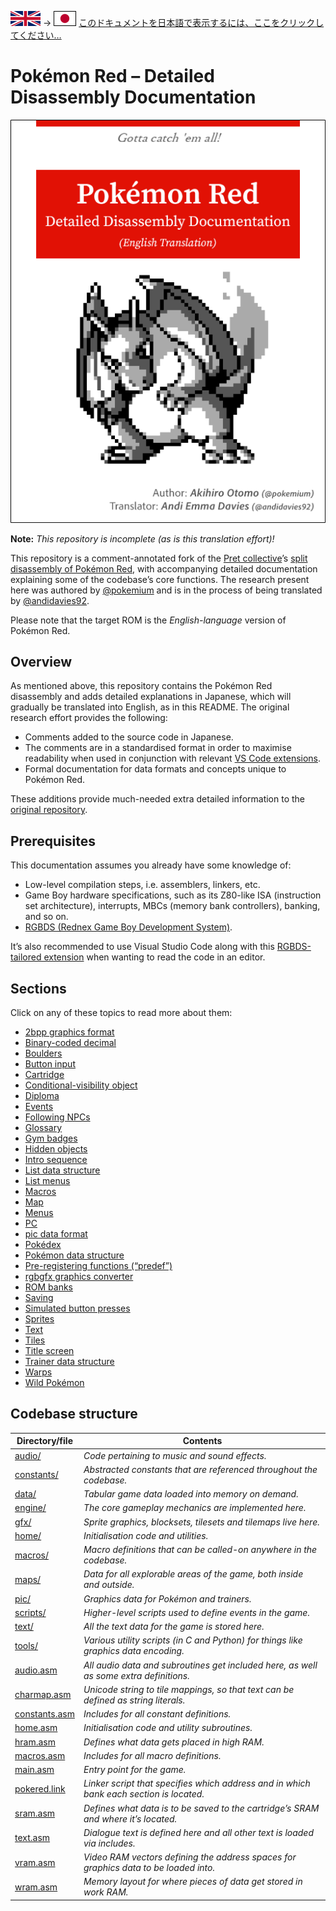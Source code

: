 ![British Flag](docs/image/uk.svg) → ![Japanese Flag](docs/image/japan.svg) [このドキュメントを日本語で表示するには、ここをクリックしてください…](README.jp.md)

# Pokémon Red – Detailed Disassembly Documentation

![English Translation Cover](docs/image/cover.en.png)

**Note:** _This repository is incomplete (as is this translation effort)!_

This repository is a comment-annotated fork of the [Pret collective](https://www.github.com/pret)’s [split disassembly of Pokémon Red](https://www.github.com/pret/pokered), with accompanying detailed documentation explaining some of the codebase’s core functions. The research present here was authored by [@pokemium](https://www.github.com/pokemium) and is in the process of being translated by [@andidavies92](https://www.github.com/andidavies92).

Please note that the target ROM is the _English-language_ version of Pokémon Red.

## Overview

As mentioned above, this repository contains the Pokémon Red disassembly and adds detailed explanations in Japanese, which will gradually be translated into English, as in this README. The original research effort provides the following:

* Comments added to the source code in Japanese.
* The comments are in a standardised format in order to maximise readability when used in conjunction with relevant [VS Code extensions](https://marketplace.visualstudio.com/items?itemName=donaldhays.rgbds-z80).
* Formal documentation for data formats and concepts unique to Pokémon Red.

These additions provide much-needed extra detailed information to the [original repository](https://www.github.com/pret/pokered).

## Prerequisites

This documentation assumes you already have some knowledge of:

* Low-level compilation steps, i.e. assemblers, linkers, etc.
* Game Boy hardware specifications, such as its Z80-like ISA (instruction set architecture), interrupts, MBCs (memory bank controllers), banking, and so on.
* [RGBDS (Rednex Game Boy Development System)](https://www.github.com/rednex/rgbds).

It’s also recommended to use Visual Studio Code along with this [RGBDS-tailored extension](https://marketplace.visualstudio.com/items?itemName=donaldhays.rgbds-z80) when wanting to read the code in an editor.

## Sections

Click on any of these topics to read more about them:

* [2bpp graphics format](docs/2bpp.en.md)
* [Binary-coded decimal](docs/bcd.en.md)
* [Boulders](docs/boulder.en.md)
* [Button input](docs/joypad.en.md)
* [Cartridge](docs/cartridge.en.md)
* [Conditional-visibility object](docs/missable_object.en.md)
* [Diploma](docs/diploma.en.md)
* [Events](docs/event.en.md)
* [Following NPCs](docs/follow.en.md)
* [Glossary](docs/term.en.md)
* [Gym badges](docs/badge.en.md)
* [Hidden objects](docs/hidden_object/README.en.md)
* [Intro sequence](docs/intro.en.md)
* [List data structure](docs/list.en.md)
* [List menus](docs/list_menu.en.md)
* [Macros](docs/macro.en.md)
* [Map](docs/map/README.en.md)
* [Menus](docs/menu.en.md)
* [PC](docs/pc/README.en.md)
* [pic data format](docs/pic/README.en.md)
* [Pokédex](docs/pokedex.en.md)
* [Pokémon data structure](docs/pokemon/README.en.md)
* [Pre-registering functions (“predef”)](docs/predef.en.md)
* [rgbgfx graphics converter](docs/rgbgfx.en.md)
* [ROM banks](docs/bank.en.md)
* [Saving](docs/save.en.md)
* [Simulated button presses](docs/simulated_joypad.en.md)
* [Sprites](docs/sprite/README.en.md)
* [Text](docs/text/README.en.md)
* [Tiles](docs/map/tile.en.md)
* [Title screen](docs/titlescreen.en.md)
* [Trainer data structure](docs/trainer/README.en.md)
* [Warps](docs/warp/README.en.md)
* [Wild Pokémon](docs/wild_pokemon.en.md)

## Codebase structure

| Directory/file                 | Contents                                                                                |
|--------------------------------|-----------------------------------------------------------------------------------------|
| [audio/](audio)                | _Code pertaining to music and sound effects._                                           |
| [constants/](constants)        | _Abstracted constants that are referenced throughout the codebase._                     |
| [data/](data)                  | _Tabular game data loaded into memory on demand._                                       |
| [engine/](engine)              | _The core gameplay mechanics are implemented here._                                     |
| [gfx/](gfx)                    | _Sprite graphics, blocksets, tilesets and tilemaps live here._                          |
| [home/](home)                  | _Initialisation code and utilities._                                                    |
| [macros/](macros)              | _Macro definitions that can be called-on anywhere in the codebase._                     |
| [maps/](maps)                  | _Data for all explorable areas of the game, both inside and outside._                   |
| [pic/](pic)                    | _Graphics data for Pokémon and trainers._                                               |
| [scripts/](scripts)            | _Higher-level scripts used to define events in the game._                               |
| [text/](text)                  | _All the text data for the game is stored here._                                        |
| [tools/](tools)                | _Various utility scripts (in C and Python) for things like graphics data encoding._     |
| [audio.asm](audio.asm)         | _All audio data and subroutines get included here, as well as some extra definitions._  |
| [charmap.asm](charmap.asm)     | _Unicode string to tile mappings, so that text can be defined as string literals._      |
| [constants.asm](constants.asm) | _Includes for all constant definitions._                                                |
| [home.asm](home.asm)           | _Initialisation code and utility subroutines._                                          |
| [hram.asm](hram.asm)           | _Defines what data gets placed in high RAM._                                            |
| [macros.asm](macros.asm)       | _Includes for all macro definitions._                                                   |
| [main.asm](main.asm)           | _Entry point for the game._                                                             |
| [pokered.link](pokered.link)   | _Linker script that specifies which address and in which bank each section is located._ |
| [sram.asm](sram.asm)           | _Defines what data is to be saved to the cartridge’s SRAM and where it’s located._      |
| [text.asm](text.asm)           | _Dialogue text is defined here and all other text is loaded via includes._              |
| [vram.asm](vram.asm)           | _Video RAM vectors defining the address spaces for graphics data to be loaded into._    |
| [wram.asm](wram.asm)           | _Memory layout for where pieces of data get stored in work RAM._                        |
